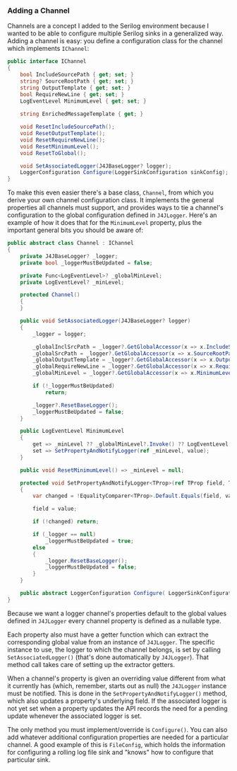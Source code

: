 ### Adding a Channel

Channels are a concept I added to the Serilog environment because I wanted to be able 
to configure multiple Serilog sinks in a generalized way. Adding a channel is easy:
you define a configuration class for the channel which implements `IChannel`:
```csharp
public interface IChannel
{
    bool IncludeSourcePath { get; set; }
    string? SourceRootPath { get; set; }
    string OutputTemplate { get; set; }
    bool RequireNewLine { get; set; }
    LogEventLevel MinimumLevel { get; set; }
        
    string EnrichedMessageTemplate { get; }

    void ResetIncludeSourcePath();
    void ResetOutputTemplate();
    void ResetRequireNewLine();
    void ResetMinimumLevel();
    void ResetToGlobal();

    void SetAssociatedLogger(J4JBaseLogger? logger);
    LoggerConfiguration Configure(LoggerSinkConfiguration sinkConfig);
}
```
To make this even easier there's a base class, `Channel`, from which you
derive your own channel configuration class. It implements the general properties all channels
must support, and provides ways to tie a channel's configuration to the global configuration
defined in `J4JLogger`. Here's an example of how it does that for the `MinimumLevel` property,
plus the important general bits you should be aware of:
```csharp
public abstract class Channel : IChannel
{
    private J4JBaseLogger? _logger;
    private bool _loggerMustBeUpdated = false;

    private Func<LogEventLevel>? _globalMinLevel;
    private LogEventLevel? _minLevel;

    protected Channel()
    {
    }

    public void SetAssociatedLogger(J4JBaseLogger? logger)
    {
        _logger = logger;

        _globalInclSrcPath = _logger?.GetGlobalAccessor(x => x.IncludeSourcePath);
        _globalSrcPath = _logger?.GetGlobalAccessor(x => x.SourceRootPath);
        _globalOutputTemplate = _logger?.GetGlobalAccessor(x => x.OutputTemplate);
        _globalRequireNewLine = _logger?.GetGlobalAccessor(x => x.RequireNewLine);
        _globalMinLevel = _logger?.GetGlobalAccessor(x => x.MinimumLevel);

        if (!_loggerMustBeUpdated)
            return;

        _logger?.ResetBaseLogger();
        _loggerMustBeUpdated = false;
    }

    public LogEventLevel MinimumLevel
    {
        get => _minLevel ?? _globalMinLevel?.Invoke() ?? LogEventLevel.Verbose;
        set => SetPropertyAndNotifyLogger(ref _minLevel, value);
    }

    public void ResetMinimumLevel() => _minLevel = null;

    protected void SetPropertyAndNotifyLogger<TProp>(ref TProp field, TProp value)
    {
        var changed = !EqualityComparer<TProp>.Default.Equals(field, value);

        field = value;

        if (!changed) return;

        if (_logger == null)
            _loggerMustBeUpdated = true;
        else
        {
            _logger.ResetBaseLogger();
            _loggerMustBeUpdated = false;
        }
    }

    public abstract LoggerConfiguration Configure( LoggerSinkConfiguration sinkConfig );
}
```
Because we want a logger channel's properties default to the global values defined in 
`J4JLogger` every channel property is defined as a nullable type. 

Each property also must have a getter function which can extract the corresponding global 
value from an instance of `J4JLogger`. The specific instance to use, the logger to which 
the channel belongs, is set by calling `SetAssociatedLogger()` (that's done automatically by
`J4JLogger`). That method call takes care of setting up the extractor getters.

When a channel's property is given an overriding value different from what it currently
has (which, remember, starts out as null) the `J4JLogger` instance must be notified. This
is done in the `SetPropertyAndNotifyLogger()` method, which also updates a property's
underlying field. If the associated logger is not yet set when a property 
updates the API records the need for a pending update whenever the associated logger is set.

The only method you must implement/override is `Configure()`. You can also add 
whatever additional configuration properties are needed for a particular channel. 
A good example of this is `FileConfig`, which holds the information for configuring 
a rolling log file sink and "knows" how to configure that particular sink.
